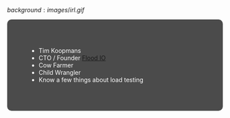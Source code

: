 $background:images/irl.gif$

<div style="border-radius: 10px;background-color: rgba(0, 0, 0, 0.7); color: #fff; padding: 50px;">

- Tim Koopmans
- CTO / Founder <a href="https://flood/io">Flood IO</a>
- Cow Farmer
- Child Wrangler
- Know a few things about load testing
